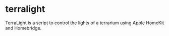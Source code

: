 # terralight

TerraLight is a script to control the lights of a terrarium using Apple HomeKit and Homebridge.
